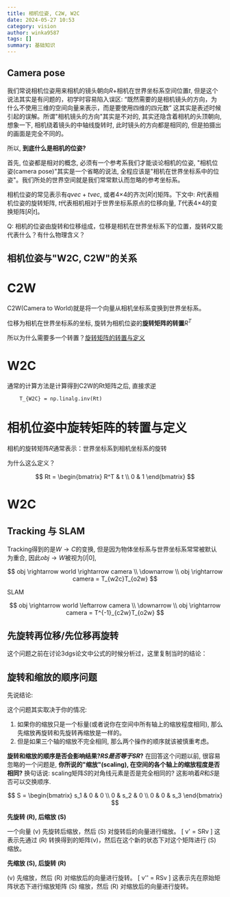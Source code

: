 ```yaml
---
title: 相机位姿, C2W, W2C
date: 2024-05-27 10:53
category: vision
author: winka9587
tags: []
summary: 基础知识
---
```


## Camera pose

我们常说相机位姿用来相机的镜头朝向$R$+相机在世界坐标系空间位置$t$, 但是这个说法其实是有问题的，初学时容易陷入误区: “既然需要的是相机镜头的方向，为什么不使用三维的空间向量来表示，而是要使用四维的四元数” 这其实是表述时候引起的误解。所谓"相机镜头的方向"其实是不对的, 其实还隐含着相机的头顶朝向, 想象一下, 相机绕着镜头的中轴线旋转时, 此时镜头的方向都是相同的, 但是拍摄出的画面是完全不同的。

所以, **到底什么是相机的位姿?**

首先, 位姿都是相对的概念, 必须有一个参考系我们才能谈论相机的位姿, "相机位姿(camera pose)"其实是一个省略的说法, 全程应该是"相机在世界坐标系中的位姿"。我们所处的世界空间就是我们常常默认而忽略的参考坐标系。

相机位姿的常见表示有$qvec+tvec$, 或者4×4的齐次$[R|t]$矩阵。下文中: $R$代表相机位姿的旋转矩阵, $t$代表相机相对于世界坐标系原点的位移向量, $T$代表4×4的变换矩阵$[R|t]$。

Q: 相机的位姿由旋转和位移组成，位移是相机在世界坐标系下的位置，旋转$R$又能代表什么？有什么物理含义？

## 相机位姿与"W2C, C2W"的关系


# C2W

C2W(Camera to World)就是将一个向量从相机坐标系变换到世界坐标系。

位移为相机在世界坐标系的坐标, 旋转为相机位姿的**旋转矩阵的转置**$R^T$

所以为什么需要多一个转置？[旋转矩阵的转置与定义](#相机位姿中旋转矩阵的转置与定义)

# W2C

通常的计算方法是计算得到C2W的Rt矩阵之后, 直接求逆

~~~
    T_{W2C} = np.linalg.inv(Rt)
~~~

# 相机位姿中旋转矩阵的转置与定义

相机的旋转矩阵$R$通常表示：世界坐标系到相机坐标系的旋转

为什么这么定义？

$$
Rt = \begin{bmatrix}
R^T & t \\
0 & 1
\end{bmatrix}
$$

# W2C

## Tracking 与 SLAM

Tracking得到的是$W \rightarrow C$的变换, 但是因为物体坐标系与世界坐标系常常被默认为重合, 因此$obj \rightarrow W$被视为$[I|0]$, 

$$
obj \rightarrow world \rightarrow camera
\\ \downarrow \\
obj \rightarrow camera = T_{w2c}T_{o2w}
$$

SLAM

$$
obj \rightarrow world \leftarrow camera
\\ \downarrow \\
obj \rightarrow camera = T^{-1}_{c2w}T_{o2w}
$$


## 先旋转再位移/先位移再旋转

这个问题之前在讨论3dgs论文中公式的时候分析过，这里复制当时的结论：

## 旋转和缩放的顺序问题

先说结论: 

这个问题其实取决于你的情况: 

1. 如果你的缩放只是一个标量(或者说你在空间中所有轴上的缩放程度相同), 那么先缩放再旋转和先旋转再缩放是一样的。
2. 但是如果三个轴的缩放不完全相同, 那么两个操作的顺序就该被慎重考虑。

**旋转和缩放的顺序是否会影响结果?$RS是否等于SR$?** 在回答这个问题以前, 很容易忽略的一个问题是, **你所说的"缩放"(scaling), 在空间的各个轴上的缩放程度是否相同?** 换句话说: scaling矩阵$S$的对角线元素是否是完全相同的? 这影响着$R$和$S$是否可以交换顺序.

$$
S = 
\begin{bmatrix}
s_1 & 0   & 0   \\
0   & s_2 & 0   \\
0   & 0   & s_3 
\end{bmatrix}
$$

**先旋转 \(R\), 后缩放 \(S\)**

一个向量 \(v\) 先旋转后缩放，然后 \(S\) 对旋转后的向量进行缩放。
\[
v' = SRv
\]
这表示先通过 \(R\) 转换得到的矩阵\(v\)，然后在这个新的状态下对这个矩阵进行 \(S\) 缩放。

**先缩放 \(S\), 后旋转 \(R\)**

\(v\) 先缩放，然后 \(R\) 对缩放后的向量进行旋转。
\[
v'' = RSv
\]
这表示先在原始矩阵状态下进行缩放矩阵 \(S\) 缩放，然后 \(R\) 对缩放后的向量进行旋转。
